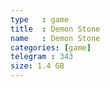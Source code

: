 ```yaml
---
type   : game
title  : Demon Stone
name   : Demon Stone
categories: [game]
telegram : 343
size: 1.4 GB
---
```



